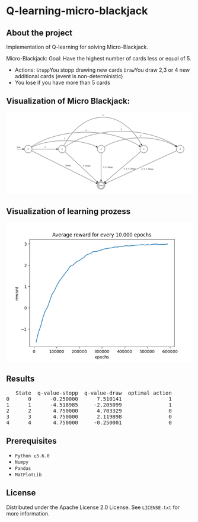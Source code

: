 # Q-learning-micro-blackjack

<!-- ABOUT THE PROJECT -->
## About the project
Implementation of Q-learning for solving Micro-Blackjack. 

Micro-Blackjack:
Goal: Have the highest number of cards less or equal of 5.
- Actions: `Stopp`You stopp drawing new cards `Draw`You draw 2,3 or 4 new additional cards (event is non-deterministic)
- You lose if you have more than 5 cards 


## Visualization of Micro Blackjack:
![Screenshot](Micro-Blackjack.png)

## Visualization of learning prozess 
![Screenshot](Ave_reward_for_every_10000_epochs.png)
## Results
<pre>   State  q-value-stopp  q-value-draw  optimal action
0      0      -0.250000      7.510141               1
1      1      -4.518985     -2.205099               1
2      2       4.750000      4.703329               0
3      3       4.750000      2.119898               0
4      4       4.750000     -0.250001               0
</pre>

## Prerequisites

- `Python ≥3.6.0`
- `Numpy`
- `Pandas`
- `MatPlotLib`

<!-- LICENSE -->
## License

Distributed under the Apache License 2.0 License. See `LICENSE.txt` for more information.

